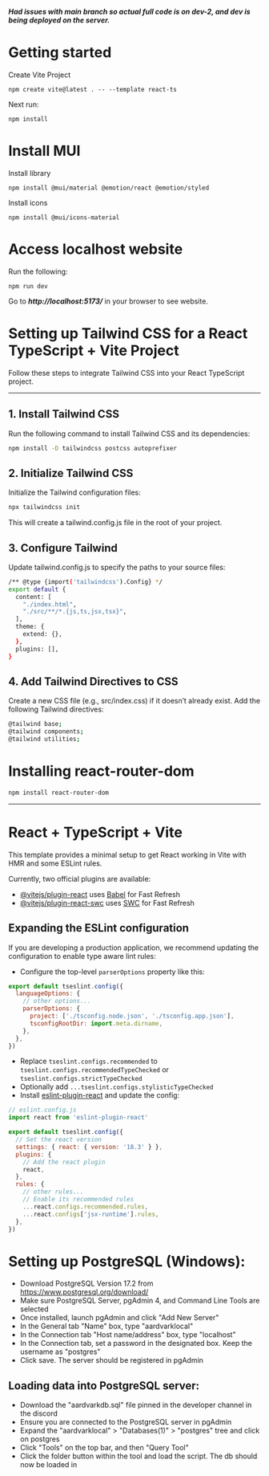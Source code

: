 ***Had issues with main branch so actual full code is on dev-2, and dev is being deployed on the server.***

# Getting started

Create Vite Project
```
npm create vite@latest . -- --template react-ts
```

Next run:
```
npm install
```

# Install MUI

Install library
```
npm install @mui/material @emotion/react @emotion/styled
```

Install icons
```
npm install @mui/icons-material
```

# Access localhost website

Run the following:
```
npm run dev
```

Go to ***http://localhost:5173/*** in your browser to see website.

# Setting up Tailwind CSS for a React TypeScript + Vite Project

Follow these steps to integrate Tailwind CSS into your React TypeScript project.

---

## 1. Install Tailwind CSS

Run the following command to install Tailwind CSS and its dependencies:

```bash
npm install -D tailwindcss postcss autoprefixer
```

## 2.  Initialize Tailwind CSS

Initialize the Tailwind configuration files:
```bash
npx tailwindcss init
```

This will create a tailwind.config.js file in the root of your project.

## 3. Configure Tailwind

Update tailwind.config.js to specify the paths to your source files:

```bash
/** @type {import('tailwindcss').Config} */
export default {
  content: [
    "./index.html",
    "./src/**/*.{js,ts,jsx,tsx}",
  ],
  theme: {
    extend: {},
  },
  plugins: [],
}
```

## 4. Add Tailwind Directives to CSS

Create a new CSS file (e.g., src/index.css) if it doesn’t already exist. Add the following Tailwind directives:

```bash
@tailwind base;
@tailwind components;
@tailwind utilities;
```

# Installing react-router-dom

```bash
npm install react-router-dom
```

**************************************************************

# React + TypeScript + Vite

This template provides a minimal setup to get React working in Vite with HMR and some ESLint rules.

Currently, two official plugins are available:

- [@vitejs/plugin-react](https://github.com/vitejs/vite-plugin-react/blob/main/packages/plugin-react/README.md) uses [Babel](https://babeljs.io/) for Fast Refresh
- [@vitejs/plugin-react-swc](https://github.com/vitejs/vite-plugin-react-swc) uses [SWC](https://swc.rs/) for Fast Refresh

## Expanding the ESLint configuration

If you are developing a production application, we recommend updating the configuration to enable type aware lint rules:

- Configure the top-level `parserOptions` property like this:

```js
export default tseslint.config({
  languageOptions: {
    // other options...
    parserOptions: {
      project: ['./tsconfig.node.json', './tsconfig.app.json'],
      tsconfigRootDir: import.meta.dirname,
    },
  },
})
```

- Replace `tseslint.configs.recommended` to `tseslint.configs.recommendedTypeChecked` or `tseslint.configs.strictTypeChecked`
- Optionally add `...tseslint.configs.stylisticTypeChecked`
- Install [eslint-plugin-react](https://github.com/jsx-eslint/eslint-plugin-react) and update the config:

```js
// eslint.config.js
import react from 'eslint-plugin-react'

export default tseslint.config({
  // Set the react version
  settings: { react: { version: '18.3' } },
  plugins: {
    // Add the react plugin
    react,
  },
  rules: {
    // other rules...
    // Enable its recommended rules
    ...react.configs.recommended.rules,
    ...react.configs['jsx-runtime'].rules,
  },
})
```

# Setting up PostgreSQL (Windows):

- Download PostgreSQL Version 17.2 from https://www.postgresql.org/download/
- Make sure PostgreSQL Server, pgAdmin 4, and Command Line Tools are selected
- Once installed, launch pgAdmin and click "Add New Server"
- In the General tab "Name" box, type "aardvarklocal"
- In the Connection tab "Host name/address" box, type "localhost"
- In the Connection tab, set a password in the designated box. Keep the username as "postgres"
- Click save. The server should be registered in pgAdmin

## Loading data into PostgreSQL server:

- Download the "aardvarkdb.sql" file pinned in the developer channel in the discord
- Ensure you are connected to the PostgreSQL server in pgAdmin
- Expand the "aardvarklocal" > "Databases(1)" > "postgres" tree and click on postgres
- Click "Tools" on the top bar, and then "Query Tool"
- Click the folder button within the tool and load the script. The db should now be loaded in
